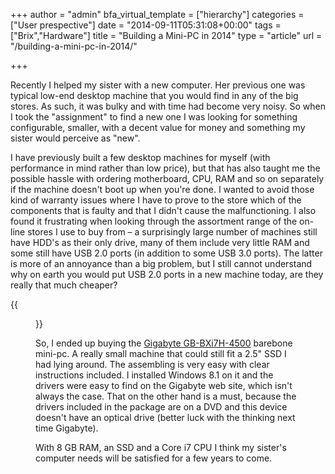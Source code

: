 +++
author = "admin"
bfa_virtual_template = ["hierarchy"]
categories = ["User prespective"]
date = "2014-09-11T05:31:08+00:00"
tags = ["Brix","Hardware"]
title = "Building a Mini-PC in 2014"
type = "article"
url = "/building-a-mini-pc-in-2014/"

+++

Recently I helped my sister with a new computer. Her previous one was typical low-end desktop machine that you would find in any of the big stores. As such, it was bulky and with time had become very noisy. So when I took the "assignment" to find a new one I was looking for something configurable, smaller, with a decent value for money and something my sister would perceive as "new".

I have previously built a few desktop machines for myself (with performance in mind rather than low price), but that has also taught me the possible hassle with ordering motherboard, CPU, RAM and so on separately if the machine doesn't boot up when you're done. I wanted to avoid those kind of warranty issues where I have to prove to the store which of the components that is faulty and that I didn't cause the malfunctioning. I also found it frustrating when looking through the assortment range of the on-line stores I use to buy from &#8211; a surprisingly large number of machines still have HDD's as their only drive, many of them include very little RAM and some still have USB 2.0 ports (in addition to some USB 3.0 ports). The latter is more of an annoyance than a big problem, but I still cannot understand why on earth you would put USB 2.0 ports in a new machine today, are they really that much cheaper?

{{<figure src="/images/Brix_with_pen-1024x718.jpg" link="/images/Brix_with_pen.jpg" alt="Brix mini PC" class="image-border">}}

So, I ended up buying the [Gigabyte GB-BXi7H-4500][1] barebone mini-pc. A really small machine that could still fit a 2.5" SSD I had lying around. The assembling is very easy with clear instructions included. I installed Windows 8.1 on it and the drivers were easy to find on the Gigabyte web site, which isn't always the case. That on the other hand is a must, because the drivers included in the package are on a DVD and this device doesn't have an optical drive (better luck with the thinking next time Gigabyte).

With 8 GB RAM, an SSD and a Core i7 CPU I think my sister's computer needs will be satisfied for a few years to come.

 [1]: http://www.gigabyte.com/products/product-page.aspx?pid=4857#ov
